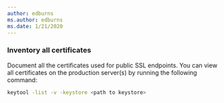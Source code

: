 ```yaml
---
author: edburns
ms.author: edburns
ms.date: 1/21/2020
---
```


### Inventory all certificates

Document all the certificates used for public SSL endpoints. You can view all certificates on the production server(s) by running the following command:

```bash
keytool -list -v -keystore <path to keystore>
```
